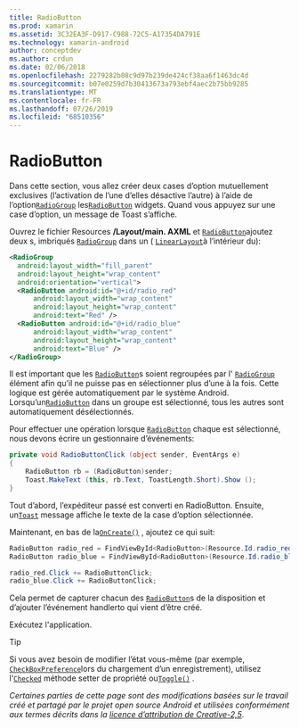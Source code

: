 ```yaml
---
title: RadioButton
ms.prod: xamarin
ms.assetid: 3C32EA3F-D917-C988-72C5-A17354DA791E
ms.technology: xamarin-android
author: conceptdev
ms.author: crdun
ms.date: 02/06/2018
ms.openlocfilehash: 2279282b08c9d97b239de424cf38aa6f1463dc4d
ms.sourcegitcommit: b07e0259d7b30413673a793ebf4aec2b75bb9285
ms.translationtype: MT
ms.contentlocale: fr-FR
ms.lasthandoff: 07/26/2019
ms.locfileid: "68510356"
---
```

# <a name="radiobutton"></a>RadioButton

Dans cette section, vous allez créer deux cases d’option mutuellement exclusives (l’activation de l’une d’elles désactive l’autre) à l’aide de l’option[`RadioGroup`](xref:Android.Widget.RadioGroup)
les[`RadioButton`](xref:Android.Widget.RadioButton)
widgets. Quand vous appuyez sur une case d’option, un message de Toast s’affiche.


Ouvrez le fichier Resources **/Layout/main. AXML** et [`RadioButton`](xref:Android.Widget.RadioButton)ajoutez deux s, imbriqués [`RadioGroup`](xref:Android.Widget.RadioGroup) dans un ( [`LinearLayout`](xref:Android.Widget.LinearLayout)à l’intérieur du):

```xml
<RadioGroup
  android:layout_width="fill_parent"
  android:layout_height="wrap_content"
  android:orientation="vertical">
  <RadioButton android:id="@+id/radio_red"
      android:layout_width="wrap_content"
      android:layout_height="wrap_content"
      android:text="Red" />
  <RadioButton android:id="@+id/radio_blue"
      android:layout_width="wrap_content"
      android:layout_height="wrap_content"
      android:text="Blue" />
</RadioGroup>
```

Il est important que les [`RadioButton`](xref:Android.Widget.RadioButton)s soient regroupées par l' [`RadioGroup`](xref:Android.Widget.RadioGroup) élément afin qu’il ne puisse pas en sélectionner plus d’une à la fois. Cette logique est gérée automatiquement par le système Android. Lorsqu’un[`RadioButton`](xref:Android.Widget.RadioButton)
dans un groupe est sélectionné, tous les autres sont automatiquement désélectionnés.

Pour effectuer une opération lorsque [`RadioButton`](xref:Android.Widget.RadioButton) chaque est sélectionné, nous devons écrire un gestionnaire d’événements:

```csharp
private void RadioButtonClick (object sender, EventArgs e)
{
    RadioButton rb = (RadioButton)sender;
    Toast.MakeText (this, rb.Text, ToastLength.Short).Show ();
}
```

Tout d’abord, l’expéditeur passé est converti en RadioButton.
Ensuite, un[`Toast`](xref:Android.Widget.Toast)
message affiche le texte de la case d’option sélectionnée.

Maintenant, en bas de la[`OnCreate()`](xref:Android.App.Activity.OnCreate*)
, ajoutez ce qui suit:

```csharp
RadioButton radio_red = FindViewById<RadioButton>(Resource.Id.radio_red);
RadioButton radio_blue = FindViewById<RadioButton>(Resource.Id.radio_blue);

radio_red.Click += RadioButtonClick;
radio_blue.Click += RadioButtonClick;
```

Cela permet de capturer chacun des [`RadioButton`](xref:Android.Widget.RadioButton)s de la disposition et d’ajouter l’événement handlerto qui vient d’être créé.

Exécutez l'application.

> [!TIP]
> Si vous avez besoin de modifier l’état vous-même (par exemple, [`CheckBoxPreference`](xref:Android.Preferences.CheckBoxPreference)lors du chargement d’un enregistrement), utilisez l'[`Checked`](xref:Android.Widget.CompoundButton.Checked)
> méthode setter de propriété ou[`Toggle()`](xref:Android.Widget.CompoundButton.Toggle)
> .

*Certaines parties de cette page sont des modifications basées sur le travail créé et partagé par le projet open source Android et utilisées conformément aux termes décrits dans la*
[*licence d’attribution de Creative-2,5*](http://creativecommons.org/licenses/by/2.5/). 
